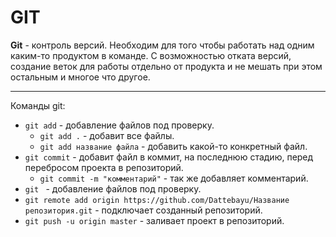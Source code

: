 # GIT

**Git** - контроль версий. Необходим для того чтобы работать над одним каким-то продуктом в команде. С возможностью отката версий, создание веток для работы отдельно от продукта и не мешать при этом остальным и многое что другое.

---

Команды git:

- `git add` - добавление файлов под проверку.
  - `git add .` - добавит все файлы.
  - `git add название файла` - добавить какой-то конкретный файл.
- `git commit` - добавит файл в коммит, на последнюю стадию, перед перебросом проекта в репозиторий.
  - `git commit -m "комментарий"` - так же добавляет комментарий.
- `git ` - добавление файлов под проверку.
- `git remote add origin https://github.com/Dattebayu/Название репозитория.git` - подключает созданный репозиторий.
- `git push -u origin master` - заливает проект в репозиторий.

